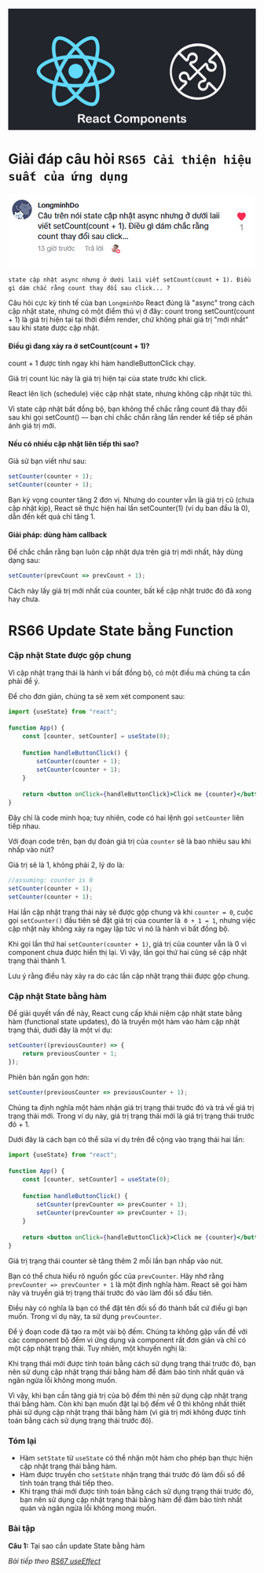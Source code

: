 
![Create-HTML-1](images/components.jpg) 

# Giải đáp câu hỏi `RS65 Cải thiện hiệu suất của ứng dụng`

![Create-HTML-1](images/s65-1.png) 

`state cập nhật async nhưng ở dưới laii viết setCount(count + 1). Điều gì dám chắc rằng count thay đổi sau click... ?`

Câu hỏi cực kỳ tinh tế của bạn `LongminhDo`  React đúng là "async" trong cách cập nhật state, nhưng có một điểm thú vị ở đây: count trong setCount(count + 1) là giá trị hiện tại tại thời điểm render, chứ không phải giá trị "mới nhất" sau khi state được cập nhật.

#### Điều gì đang xảy ra ở setCount(count + 1)?

count + 1 được tính ngay khi hàm handleButtonClick chạy.

Giá trị count lúc này là giá trị hiện tại của state trước khi click.

React lên lịch (schedule) việc cập nhật state, nhưng không cập nhật tức thì.

Vì state cập nhật bất đồng bộ, bạn không thể chắc rằng count đã thay đổi sau khi gọi setCount() — bạn chỉ chắc chắn rằng lần render kế tiếp sẽ phản ánh giá trị mới.

#### Nếu có nhiều cập nhật liên tiếp thì sao?

Giả sử bạn viết như sau:

```jsx
setCounter(counter + 1);
setCounter(counter + 1);
```
Bạn kỳ vọng counter tăng 2 đơn vị. Nhưng do counter vẫn là giá trị cũ (chưa cập nhật kịp), React sẽ thực hiện hai lần setCounter(1) (ví dụ ban đầu là 0), dẫn đến kết quả chỉ tăng 1.

#### Giải pháp: dùng hàm callback

Để chắc chắn rằng bạn luôn cập nhật dựa trên giá trị mới nhất, hãy dùng dạng sau:

```jsx
setCounter(prevCount => prevCount + 1);

```
Cách này lấy giá trị mới nhất của counter, bất kể cập nhật trước đó đã xong hay chưa.

# RS66 Update State bằng Function

### Cập nhật State được gộp chung

Vì cập nhật trạng thái là hành vi bất đồng bộ, có một điều mà chúng ta cần phải để ý.

Để cho đơn giản, chúng ta sẽ xem xét component sau:

```jsx
import {useState} from "react";

function App() {
    const [counter, setCounter] = useState(0);

    function handleButtonClick() {
        setCounter(counter + 1);
        setCounter(counter + 1);
    }

    return <button onClick={handleButtonClick}>Click me {counter}</button>
}
```

Đây chỉ là code minh họa; tuy nhiên, code có hai lệnh gọi `setCounter` liên tiếp nhau.

Với đoạn code trên, bạn dự đoán giá trị của `counter` sẽ là bao nhiêu sau khi nhấp vào nút?

Giá trị sẽ là 1, không phải 2, lý do là:

```jsx
//assuming: counter is 0
setCounter(counter + 1);
setCounter(counter + 1);
```

Hai lần cập nhật trạng thái này sẽ được gộp chung và khi `counter = 0`, cuộc gọi `setCounter()` đầu tiên sẽ đặt giá trị của counter là` 0 + 1 = 1`, nhưng việc cập nhật này không xảy ra ngay lập tức vì nó là hành vi bất đồng bộ.

Khi gọi lần thứ hai `setCounter(counter + 1)`, giá trị của counter vẫn là 0 vì component chưa được hiển thị lại. Vì vậy, lần gọi thứ hai cũng sẽ cập nhật trạng thái thành 1.

Lưu ý rằng điều này xảy ra do các lần cập nhật trạng thái được gộp chung.

### Cập nhật State bằng hàm

Để giải quyết vấn đề này, React cung cấp khái niệm cập nhật state bằng hàm (functional state updates), đó là truyền một hàm vào hàm cập nhật trạng thái, dưới đây là một ví dụ:

```jsx
setCounter((previousCounter) => {
    return previousCounter + 1;
});
```

Phiên bản ngắn gọn hơn:

```jsx
setCounter(previousCounter => previousCounter + 1);
```

Chúng ta định nghĩa một hàm nhận giá trị trạng thái trước đó và trả về giá trị trạng thái mới. Trong ví dụ này, giá trị trạng thái mới là giá trị trạng thái trước đó + 1.

Dưới đây là cách bạn có thể sửa ví dụ trên để cộng vào trạng thái hai lần:

```jsx
import {useState} from "react";

function App() {
    const [counter, setCounter] = useState(0);

    function handleButtonClick() {
        setCounter(prevCounter => prevCounter + 1);
        setCounter(prevCounter => prevCounter + 1);
    }

    return <button onClick={handleButtonClick}>Click me {counter}</button>
}
```

Giá trị trạng thái counter sẽ tăng thêm 2 mỗi lần bạn nhấp vào nút.

Bạn có thể chưa hiểu rõ nguồn gốc của `prevCounter`. Hãy nhớ rằng `prevCounter => prevCounter + 1` là một định nghĩa hàm. React sẽ gọi hàm này và truyền giá trị trạng thái trước đó vào làm đối số đầu tiên.

Điều này có nghĩa là bạn có thể đặt tên đối số đó thành bất cứ điều gì bạn muốn. Trong ví dụ này, ta sử dụng `prevCounter`.

Để ý đoạn code đã tạo ra một vài bộ đếm. Chúng ta không gặp vấn đề với các component bộ đếm vì ứng dụng và component rất đơn giản và chỉ có một cập nhật trạng thái. Tuy nhiên, một khuyến nghị là:

Khi trạng thái mới được tính toán bằng cách sử dụng trạng thái trước đó, bạn nên sử dụng cập nhật trạng thái bằng hàm để đảm bảo tính nhất quán và ngăn ngừa lỗi không mong muốn.

Vì vậy, khi bạn cần tăng giá trị của bộ đếm thì nên sử dụng cập nhật trạng thái bằng hàm. Còn khi bạn muốn đặt lại bộ đếm về 0 thì không nhất thiết phải sử dụng cập nhật trạng thái bằng hàm (vì giá trị mới không được tính toán bằng cách sử dụng trạng thái trước đó).

### Tóm lại

- Hàm `setState` từ `useState` có thể nhận một hàm cho phép bạn thực hiện cập nhật trạng thái bằng hàm.
- Hàm được truyền cho `setState` nhận trạng thái trước đó làm đối số để tính toán trạng thái tiếp theo.
- Khi trạng thái mới được tính toán bằng cách sử dụng trạng thái trước đó, bạn nên sử dụng cập nhật trạng thái bằng hàm để đảm bảo tính nhất quán và ngăn ngừa lỗi không mong muốn.

### Bài tập

**Câu 1:** Tại sao cần update State bằng hàm


*Bài tiếp theo [RS67 useEffect](/lesson/session/session_067_effect.md)*
